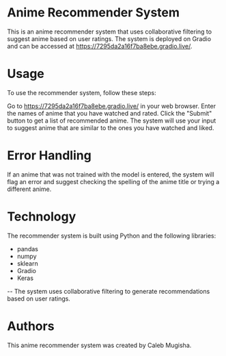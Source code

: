 # Anime Recommender System
This is an anime recommender system that uses collaborative filtering to suggest anime based on user ratings. The system is deployed on Gradio and can be accessed at https://7295da2a16f7ba8ebe.gradio.live/.

# Usage
To use the recommender system, follow these steps:

Go to https://7295da2a16f7ba8ebe.gradio.live/ in your web browser.
Enter the names of anime that you have watched and rated.
Click the "Submit" button to get a list of recommended anime.
The system will use your input to suggest anime that are similar to the ones you have watched and liked.

# Error Handling
If an anime that was not trained with the model is entered, the system will flag an error and suggest checking the spelling of the anime title or trying a different anime.

# Technology
The recommender system is built using Python and the following libraries:

- pandas
- numpy
- sklearn
- Gradio
- Keras

-- The system uses collaborative filtering to generate recommendations based on user ratings. 

# Authors
This anime recommender system was created by Caleb Mugisha.
